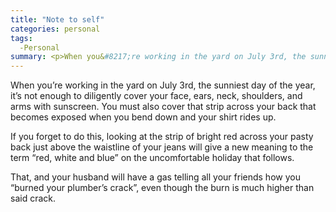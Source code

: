 ```yaml
---
title: "Note to self"
categories: personal
tags:
  -Personal
summary: <p>When you&#8217;re working in the yard on July 3rd, the sunniest day of the year, it&#8217;s not enough to diligently cover your face, ears, neck, shoulders, and arms with sunscreen.</p>
---
```

<p>When you&#8217;re working in the yard on July 3rd, the sunniest day of the year, it&#8217;s not enough to diligently cover your face, ears, neck, shoulders, and arms with sunscreen.  You must also cover that strip across your back that becomes exposed when you bend down and your shirt rides up.</p>

<p>If you forget to do this, looking at the strip of bright red across your pasty back just above the waistline of your jeans will give a new meaning to the term &#8220;red, white and blue&#8221; on the uncomfortable holiday that follows.</p>

<p>That, and your husband will have a gas telling all your friends how you &#8220;burned your plumber&#8217;s crack&#8221;, even though the burn is much higher than said crack.</p>

